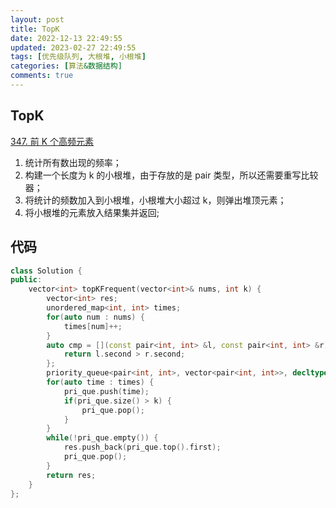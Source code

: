 ```yaml
---
layout: post
title: TopK
date: 2022-12-13 22:49:55
updated: 2023-02-27 22:49:55
tags: [优先级队列, 大根堆, 小根堆]
categories: [算法&数据结构]
comments: true
---
```


## TopK

[347. 前 K 个高频元素](https://leetcode.cn/problems/top-k-frequent-elements/description/)

1. 统计所有数出现的频率；
2. 构建一个长度为 k 的小根堆，由于存放的是 pair 类型，所以还需要重写比较器；
3. 将统计的频数加入到小根堆，小根堆大小超过 k，则弹出堆顶元素；
4. 将小根堆的元素放入结果集并返回;

## 代码

```c++
class Solution {
public:
    vector<int> topKFrequent(vector<int>& nums, int k) {
        vector<int> res;
        unordered_map<int, int> times;
        for(auto num : nums) {
            times[num]++;
        }
        auto cmp = [](const pair<int, int> &l, const pair<int, int> &r){
            return l.second > r.second;
        };
        priority_queue<pair<int, int>, vector<pair<int, int>>, decltype(cmp)> pri_que(cmp);
        for(auto time : times) {
            pri_que.push(time);
            if(pri_que.size() > k) {
                pri_que.pop();
            }
        }
        while(!pri_que.empty()) {
            res.push_back(pri_que.top().first);
            pri_que.pop();
        }
        return res;
    }
};
```

